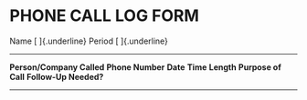 # PHONE CALL LOG FORM

Name [ ]{.underline} Period [ ]{.underline}

  --------------------------- ------------------ ---------- ---------- ------------ --------------------- -----------------------
  **Person/Company Called**   **Phone Number**   **Date**   **Time**   **Length**   **Purpose of Call**   **Follow-Up Needed?**
                                                                                                          
                                                                                                          
                                                                                                          
                                                                                                          
                                                                                                          
                                                                                                          
                                                                                                          
                                                                                                          
                                                                                                          
                                                                                                          
                                                                                                          
                                                                                                          
                                                                                                          
                                                                                                          
                                                                                                          
                                                                                                          
                                                                                                          
                                                                                                          
                                                                                                          
                                                                                                          
                                                                                                          
                                                                                                          
                                                                                                          
                                                                                                          
  --------------------------- ------------------ ---------- ---------- ------------ --------------------- -----------------------
